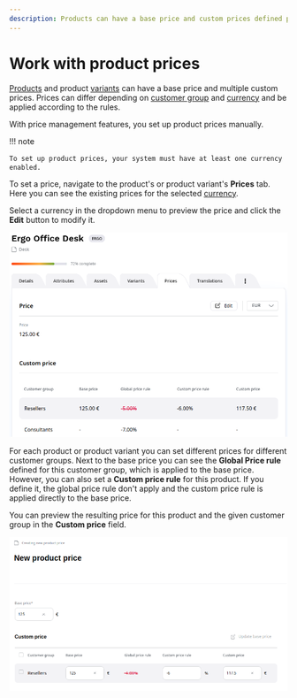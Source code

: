 ```yaml
---
description: Products can have a base price and custom prices defined per customer group and per currency.
---
```


# Work with product prices

[Products](products.md#products) and product [variants](work_with_product_variants.md) can have a base price and multiple custom prices.
Prices can differ depending on [customer group](../customer_management/manage_customers.md) and [currency](../pim/manage_currencies.md) and be applied according to the rules.

With price management features, you set up product prices manually. 

!!! note

    To set up product prices, your system must have at least one currency enabled.

To set a price, navigate to the product's or product variant's **Prices** tab.
Here you can see the existing prices for the selected [currency](../pim/manage_currencies.md).

Select a currency in the dropdown menu to preview the price and click the **Edit** button to modify it.

![Prices tab](img/product_price.png "Prices tab")

For each product or product variant you can set different prices for different customer groups.
Next to the base price you can see the **Global Price rule** defined for this customer group,
which is applied to the base price.
However, you can also set a **Custom price rule** for this product.
If you define it, the global price rule don't apply and the custom price rule is applied directly to the base price.

You can preview the resulting price for this product and the given customer group in the **Custom price** field.

![Setting product prices](img/setting_product_price.png "Setting product prices")
